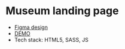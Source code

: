 # Museum landing page
- [Figma design](https://www.figma.com/file/i8XiqSgs44QEVPHuMbkNO2/museum-prototype?node-id=323%3A1957) 
- [DEMO](https://taraschaban.github.io/Museum2/)
- Tech stack: HTML5, SASS, JS